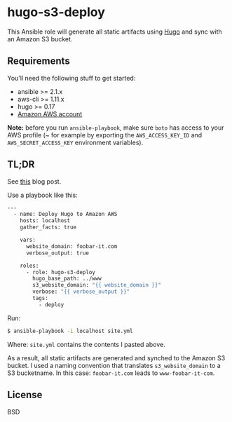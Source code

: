 hugo-s3-deploy
=========

This Ansible role will generate all static artifacts using [Hugo](https://gohugo.io) and sync with an Amazon S3 bucket.

Requirements
------------
You'll need the following stuff to get started:

* ansible >= 2.1.x
* aws-cli >= 1.11.x
* hugo >= 0.17
* [Amazon AWS account](https://aws.amazon.com/free)

**Note:** before you run `ansible-playbook`, make sure `boto` has access to your AWS profile (~ for example by exporting the `AWS_ACCESS_KEY_ID` and `AWS_SECRET_ACCESS_KEY` environment variables).

TL;DR
------------

See [this](https://www.foobar-it.com/2016/09/03/hello-hugo/) blog post.

Use a playbook like this:

```sh
---
  - name: Deploy Hugo to Amazon AWS
    hosts: localhost
    gather_facts: true

    vars:
      website_domain: foobar-it.com
      verbose_output: true

    roles:
      - role: hugo-s3-deploy
        hugo_base_path: ../www
        s3_website_domain: "{{ website_domain }}"
        verbose: "{{ verbose_output }}"
        tags:
          - deploy
```

Run:

```sh
$ ansible-playbook -i localhost site.yml
```

Where: `site.yml` contains the contents I pasted above.

As a result, all static artifacts are generated and synched to the Amazon S3 bucket. I used a naming convention that translates `s3_website_domain` to a S3 bucketname. In this case: `foobar-it.com` leads to `www-foobar-it-com`.


License
-------

BSD
